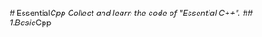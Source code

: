 #   E s s e n t i a l _ C p p  
  
 C o l l e c t   a n d   l e a r n   t h e   c o d e   o f   " E s s e n t i a l   C + + " .  
  
 # #   1 . B a s i c _ C p p 